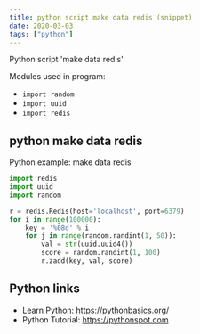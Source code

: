 ```yaml
---
title: python script make data redis (snippet)
date: 2020-03-03
tags: ["python"]
---
```

Python script 'make data redis'


Modules used in program: 
* `import random`
* `import uuid`
* `import redis`

## python make data redis

Python example: make data redis

```python
import redis
import uuid
import random

r = redis.Redis(host='localhost', port=6379)
for i in range(100000):
    key = '%08d' % i
    for j in range(random.randint(1, 50)):
        val = str(uuid.uuid4())
        score = random.randint(1, 100)
        r.zadd(key, val, score)

```

## Python links

- Learn Python: https://pythonbasics.org/
- Python Tutorial: https://pythonspot.com
